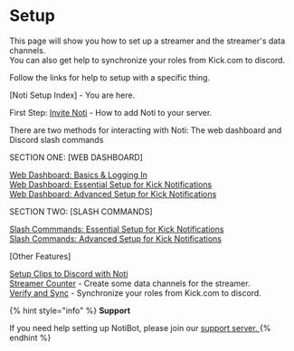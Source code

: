 # Setup

This page will show you how to set up a streamer and the streamer's data channels. \
You can also get help to synchronize your roles from Kick.com to discord.



Follow the links for help to setup with a specific thing.

[Noti Setup Index] - You are here.

First Step: [Invite Noti](setup/setup/invite-noti.md) - How to add  Noti to your server.

There are two methods for interacting with Noti: The web dashboard and Discord slash commands

SECTION ONE: [WEB DASHBOARD]

[Web Dashboard: Basics & Logging In](setup/dashboard/dashboard.md) \
[Web Dashboard: Essential Setup for Kick Notifications](setup/dashboard/dashboard-setup-for-kick.md) \
[Web Dashboard: Advanced Setup for Kick Notifications](setup/dashboard/dashboard-advanced-setup-for-kick.md)

SECTION TWO: [SLASH COMMANDS]

[Slash Commmands: Essential Setup for Kick Notifications](setup/setup/streamer.md) \
[Slash Commands: Advanced Setup for Kick Notifications](setup/setup/streamer-setup-advanced-slash-commands.md)

<!--
[Streamer Setup (using slash commands) ](streamer.md)- Setup a streamer using Noti's slash command interface. \
[Streamer Setup (using web dashboard) ](streamer-setup-web-dashboard.md)- Setup a streamer using Noti's web dashboard interface. \
-->


[Other Features]

[Setup Clips to Discord with Noti](setup-clips-to-discord-with-noti.md) \
[Streamer Counter](streamer-counter.md) - Create some data channels for the streamer. \
[Verify and Sync](../../verify-and-sync.md) - Synchronize your roles from Kick.com to discord.

{% hint style="info" %}
**Support**

If you need help setting up NotiBot, please join our [support server. ](https://discord.com/invite/xq6F6ZkUte)
{% endhint %}
